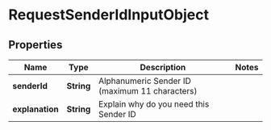 
# RequestSenderIdInputObject

## Properties
Name | Type | Description | Notes
------------ | ------------- | ------------- | -------------
**senderId** | **String** | Alphanumeric Sender ID (maximum 11 characters) | 
**explanation** | **String** | Explain why do you need this Sender ID | 




